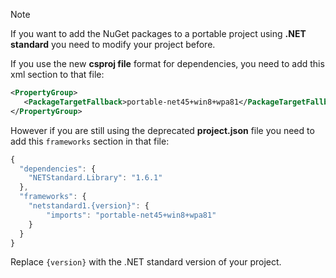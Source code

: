 > [!NOTE]
> If you want to add the NuGet packages to a portable project using **.NET standard** you need to modify your project before.
> 
> If you use the new **csproj file** format for dependencies, you need to add this xml section to that file:
>
> ```xml
> <PropertyGroup>
>    <PackageTargetFallback>portable-net45+win8+wpa81</PackageTargetFallback>
> </PropertyGroup>
> ```
>
> However if you are still using the deprecated **project.json** file you need to add this `frameworks` section in that file:
>
> ```javascript
> {
>   "dependencies": {
>     "NETStandard.Library": "1.6.1"
>   },
>   "frameworks": {
>     "netstandard1.{version}": {
>         "imports": "portable-net45+win8+wpa81"
>     }
>   }
> }
> ```
>
> Replace `{version}` with the .NET standard version of your project.
